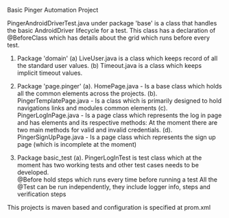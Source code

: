 Basic Pinger Automation Project

PingerAndroidDriverTest.java under package 'base' is a class that handles the basic AndroidDriver lifecycle for a test. This class has a declaration of @BeforeClass which has details about the grid which runs before every test.

1. Package 'domain'
(a) LiveUser.java is a class which keeps record of all the standard user values.
(b) Timeout.java is a class which keeps implicit timeout values.

2. Package 'page.pinger'
(a). HomePage.java - Is a base class which holds all the common elements across the projects.
(b). PingerTemplatePage.java - Is a class which is primarily designed to hold navigations links and modules common elements
(c). PingerLogInPage.java - Is a page class which represents the log in page and has elements and its respective methods: At the moment there are two main methods for valid and invalid credentials. 
(d). PingerSignUpPage.java - Is a page class which represents the sign up page (which is incomplete at the moment)

3. Package basic_test
(a). PingerLogInTest is test class which at the moment has two working tests and other test cases needs to be developed.  
@Before hold steps which runs every time before running a test
All the @Test can be run independently, they include logger info, steps and verification steps

This projects is maven based and configuration is specified at prom.xml 

